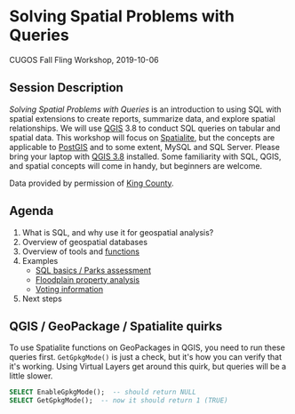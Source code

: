 # Solving Spatial Problems with Queries

CUGOS Fall Fling Workshop, 2019-10-06

## Session Description
*Solving Spatial Problems with Queries* is an introduction to using SQL with spatial extensions to create reports, summarize data, and explore spatial relationships. We will use [QGIS](https://www.qgis.org/) 3.8 to conduct SQL queries on tabular and spatial data. This workshop will focus on [Spatialite](https://www.gaia-gis.it/fossil/libspatialite/index), but the concepts are applicable to [PostGIS](https://postgis.net/) and to some extent, MySQL and SQL Server. Please bring your laptop with [QGIS 3.8](https://www.qgis.org/en/site/forusers/download.html) installed. Some familiarity with SQL, QGIS, and spatial concepts will come in handy, but beginners are welcome.

Data provided by permission of [King County](https://gis-kingcounty.opendata.arcgis.com/). 

## Agenda
1. What is SQL, and why use it for geospatial analysis?
3. Overview of geospatial databases
4. Overview of tools and [functions](http://www.gaia-gis.it/gaia-sins/spatialite-sql-4.3.0.html)
5. Examples
    - [SQL basics / Parks assessment](parks.md)
    - [Floodplain property analysis](northbend.md)
    - [Voting information](voting.md)
6. Next steps

## QGIS / GeoPackage / Spatialite quirks

To use Spatialite functions on GeoPackages in QGIS, you need to run these queries first.
`GetGpkgMode()` is just a check, but it's how you can verify that it's working. 
Using Virtual Layers get around this quirk, but queries will be a little slower.

```sql
SELECT EnableGpkgMode();  -- should return NULL
SELECT GetGpkgMode();  -- now it should return 1 (TRUE)
```